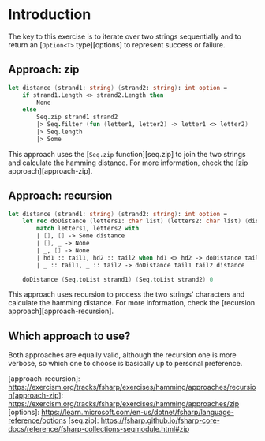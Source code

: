 # Introduction

The key to this exercise is to iterate over two strings sequentially and to return an [`Option<T>` type][options] to represent success or failure.

## Approach: zip

```fsharp
let distance (strand1: string) (strand2: string): int option =
    if strand1.Length <> strand2.Length then
        None
    else
        Seq.zip strand1 strand2
        |> Seq.filter (fun (letter1, letter2) -> letter1 <> letter2)
        |> Seq.length
        |> Some
```

This approach uses the [`Seq.zip` function][seq.zip] to join the two strings and calculate the hamming distance.
For more information, check the [zip approach][approach-zip].

## Approach: recursion

```fsharp
let distance (strand1: string) (strand2: string): int option =
    let rec doDistance (letters1: char list) (letters2: char list) (distance: int): int option =
        match letters1, letters2 with
        | [], [] -> Some distance
        | [], _ -> None
        | _, [] -> None
        | hd1 :: tail1, hd2 :: tail2 when hd1 <> hd2 -> doDistance tail1 tail2 (distance + 1)
        | _ :: tail1, _ :: tail2 -> doDistance tail1 tail2 distance

    doDistance (Seq.toList strand1) (Seq.toList strand2) 0
```

This approach uses recursion to process the two strings' characters and calculate the hamming distance.
For more information, check the [recursion approach][approach-recursion].

## Which approach to use?

Both approaches are equally valid, although the recursion one is more verbose, so which one to choose is basically up to personal preference.

[approach-recursion]: https://exercism.org/tracks/fsharp/exercises/hamming/approaches/recursion[approach-zip]: https://exercism.org/tracks/fsharp/exercises/hamming/approaches/zip
[options]: https://learn.microsoft.com/en-us/dotnet/fsharp/language-reference/options
[seq.zip]: https://fsharp.github.io/fsharp-core-docs/reference/fsharp-collections-seqmodule.html#zip
